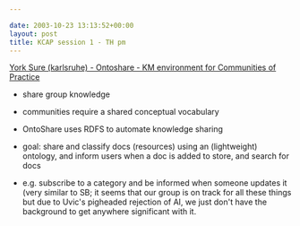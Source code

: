 ```yaml
---

date: 2003-10-23 13:13:52+00:00
layout: post
title: KCAP session 1 - TH pm
---
```


[York Sure (karlsruhe) - Ontoshare - KM environment for Communities of Practice](http://www.aifb.uni-karlsruhe.de/WBS)




  * share group knowledge


  * communities require a shared conceptual vocabulary


  * OntoShare uses RDFS to automate knowledge sharing


  * goal: share and classify docs (resources) using an (lightweight) ontology, and inform users when a doc is added to store, and search for docs


  * e.g. subscribe to a category and be informed when someone updates it (very similar to SB; it seems that our group is on track for all these things but due to Uvic's pigheaded rejection of AI, we just don't have the background to get anywhere significant with it.
